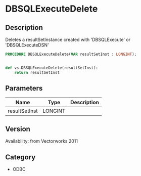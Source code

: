 # DBSQLExecuteDelete

## Description
Deletes a resultSetInstance created with 'DBSQLExecute' or 'DBSQLExecuteDSN'

```pascal
PROCEDURE DBSQLExecuteDelete(VAR resultSetInst : LONGINT);
```

```python

def vs.DBSQLExecuteDelete(resultSetInst):
    return resultSetInst
```

## Parameters
|Name|Type|Description|
|---|---|---|
|resultSetInst|LONGINT||

## Version
Availability: from Vectorworks 2011
## Category
* ODBC

